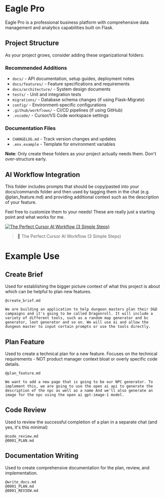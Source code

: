 # Eagle Pro

Eagle Pro is a professional business platform with comprehensive data management and analytics capabilities built on Flask.

## Project Structure
As your project grows, consider adding these organizational folders:

### Recommended Additions
- `docs/` - API documentation, setup guides, deployment notes
- `docs/features/` - Feature specifications and requirements  
- `docs/architecture/` - System design documents
- `tests/` - Unit and integration tests
- `migrations/` - Database schema changes (if using Flask-Migrate)
- `config/` - Environment-specific configurations
- `.github/workflows/` - CI/CD pipelines (if using GitHub)
- `.vscode/` - Cursor/VS Code workspace settings

### Documentation Files
- `CHANGELOG.md` - Track version changes and updates
- `.env.example` - Template for environment variables

**Note**: Only create these folders as your project actually needs them. Don't over-structure early.

## AI Workflow Integration
This folder includes prompts that should be copy/pasted into your docs/commands folder and then used by tagging them in the chat (e.g. @plan_feature.md) and providing additional context such as the description of your feature.

Feel free to customize them to your needs! These are really just a starting point and what works for me.

[![The Perfect Cursor AI Workflow (3 Simple Steps)](https://img.youtube.com/vi/Jem2yqhXFaU/0.jpg)](https://youtu.be/Jem2yqhXFaU)
> 🎥 The Perfect Cursor AI Workflow (3 Simple Steps)

# Example Use
## Create Brief
Used for establishing the bigger picture context of what this project is about which can be helpful to plan new features.
```
@create_brief.md 

We are building an application to help dungeon masters plan their D&D campaigns and it's going to be called Dragonroll. It will include a variety of different tools, such as a random map generator and bc generator, loot generator and so on. We will use ai and allow the dungeon master to input certain prompts or use the tools directly.
```

## Plan Feature
Used to create a technical plan for a new feature. Focuses on the technical requirements - NOT product manager context bloat or overly specific code details.
```
@plan_feature.md 

We want to add a new page that is going to be our NPC generator. To implement this, we are going to use the open ai api to generate the description of the npc as well as a name And we'll also generate an image for the npc using the open ai gpt-image-1 model.
```

## Code Review
Used to review the successful completion of a plan in a separate chat (and yes, it's this minimal)
```
@code_review.md
@0001_PLAN.md
```

## Documentation Writing
Used to create comprehensive documentation for the plan, review, and implementation.
```
@write_docs.md
@0001_PLAN.md
@0001_REVIEW.md
```